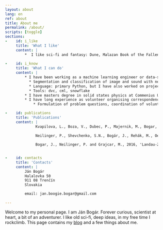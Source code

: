 ```yaml
---
layout: about
lang: en
ref: about
title: About me
permalink: /about/
scripts: [toggle]
sections:
-    id: i_like
     title: 'What I like'
     content: |
         *  I like sci-fi and fantasy: Dune, Malazan Book of the Fallen, Asimov, Discworld series, Harry Potter and Methods of Rationality, War of the Worlds (fight with the aliens from the pen of an author who lived in the era of steam engines is absolutely magical). I like music: Greta Van Fleet, W.A.S.P., Led Zeppelin, Omnia, John Butler, Čechomor. I like good people. I like rock-climbing, puzzle hunts and mountains. I like quantum mechanics, Fermi's estimates and coding in Python. I like webcomics: xkcd, Gunnerkrig Court, SMBC, Order of the Stick. I like silly questions with serious answers and serious questions with silly answers. And <a href="/curd-cake" target="_blank">curd cake</a>.
  
-    id: i_know
     title: 'What I can do'
     content: |
         * I have been working as a machine learning engineer or data-scientist since 2017 (I worked in startups (Merlon,HealthMode), public institutions (Moravian Library) and international corporations (Anthology))
           * Segmentation and classification of image and sound with neural networks, Bayesian Inference, Topic Modeling and Natural Language Processing   
           * Language: primary Python, but I have also worked on projects written in Typescript, Clojure and Rust
           * Tools: dvc, cml, snowflake
         * I have masters degree in solid states physics at Commenius University, Bratislava. The topic of my diploma thesis was superconducting quantum bits.
         * I have long experience as volunteer organising correspondence competitions in math and physics for children (<a href="https://pikomat.sk/">Pikomat</a> and <a href="https://pikofyz.sk/">Pikofyz</a>).
             * Formulation of problem questions, coordination of volunteers, giving lectures, supervising at summer camps

-    id: publications
     title: 'Publications'
     content: |
              Kvapilova, L., Boza, V., Dubec, P., Majernik, M., Bogar, J., Jamison, J., Goldsack, J.C., Kimmel, D.J. and Karlin, D.R., 2019. Continuous sound collection using smartphones and machine learning to measure cough. Digital biomarkers, 3(3), pp.166-175.
     
              Neilinger, P., Shevchenko, S.N., Bogár, J., Rehák, M., Oelsner, G., Karpov, D.S., Hübner, U., Astafiev, O., Grajcar, M. and Il'ichev, E., 2016. Landau-Zener-Stückelberg-Majorana lasing in circuit quantum electrodynamics. Physical Review B, 94(9), p.094519.
     
              Bogar, J., Neilinger, P. and Grajcar, M., 2016, 'Landau-Zener-Stűckelberg interference in qubit-resonator system', *Applied Physics of Condensed Matter*. Strbske Pleso, Slovakia, June 22 - 24
    

-    id: contacts
     title: 'Contacts'
     content: |
         Ján Bogár  
         Halalovka 50  
         911 08 Trenčín  
         Slovakia

         email: jan.boogie.bogar@gmail.com
          
---
```


Welcome to my personal page. I am Ján Bogár. Forever curious, scientist at heart, a bit of an adventurer. I like old sci-fi, deep ideas, in my free time I rockclimb.
This page contains my <a href="/blog_en">blog</a> and a few things about me.
